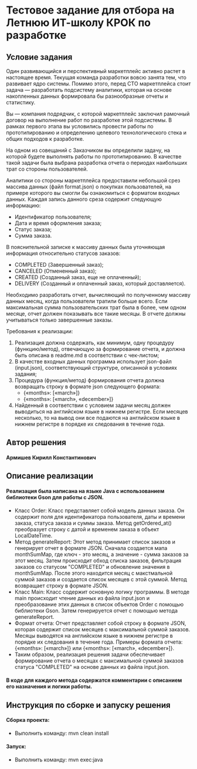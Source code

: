# Тестовое задание для отбора на Летнюю ИТ-школу КРОК по разработке

## Условие задания
Один развивающийся и перспективный маркетплейс активно растет в настоящее время. Текущая команда разработки вовсю занята тем, что развивает ядро системы. Помимо этого, перед CTO маркетплейса стоит задача — разработать подсистему аналитики, которая на основе накопленных данных формировала бы разнообразные отчеты и статистику.

Вы — компания подрядчик, с которой маркетплейс заключил рамочный договор на выполнение работ по разработке этой подсистемы. В рамках первого этапа вы условились провести работы по прототипированию и определению целевого технологического стека и общих подходов к разработке.

На одном из совещаний с Заказчиком вы определили задачу, на которой будете выполнять работы по прототипированию. В качестве такой задачи была выбрана разработка отчета о периодах наибольших трат со стороны пользователей.

Аналитики со стороны маркетплейса предоставили небольшой срез массива данных (файл format.json) о покупках пользователей, на примере которого вы смогли бы ознакомиться с форматом входных данных. Каждая запись данного среза содержит следующую информацию:
- Идентификатор пользователя;
- Дата и время оформления заказа;
- Статус заказа;
- Сумма заказа.

В пояснительной записке к массиву данных была уточняющая информация относительно статусов заказов:
- COMPLETED (Завершенный заказ);
- CANCELED (Отмененный заказ);
- CREATED (Созданный заказ, еще не оплаченный);
- DELIVERY (Созданный и оплаченный заказ, который доставляется).

Необходимо разработать отчет, вычисляющий по полученному массиву данных месяц, когда пользователи тратили больше всего. Если максимальная сумма пользовательских трат была в более, чем одном месяце, отчет должен показывать все такие месяцы. В отчете должны учитываться только завершенные заказы.

Требования к реализации:
1. Реализация должна содержать, как минимум, одну процедуру (функцию/метод), отвечающую за формирование отчета, и должна быть описана в readme.md в соответствии с чек-листом;
2. В качестве входных данных программа использует json-файл (input.json), соответствующий структуре, описанной в условиях задания;
3. Процедура (функция/метод) формирования отчета должна возвращать строку в формате json следующего формата:
   - {«months»: [«march»]} 
   - {«months»: [«march», «december»]}
4. Найденный в соответствии с условием задачи месяц должен выводиться на английском языке в нижнем регистре. Если месяцев несколько, то на вывод они все подаются на английском языке в нижнем регистре в порядке их следования в течение года.

## Автор решения

#### Армишев Кирилл Константинович

## Описание реализации


#### Реализация была написана на языке Java с использованием библиотеки Gson для работы с JSON.


- Класс Order: Класс представляет собой модель данных заказа. Он содержит поля для идентификатора пользователя, даты и времени заказа, статуса заказа и суммы заказа. 
Метод getOrdered_at() преобразует строку с датой и временем заказа в объект LocalDateTime.
- Метод generateReport: Этот метод принимает список заказов и генерирует отчет в формате JSON. Сначала создается мапа monthSumMap, где ключ - это месяц, а значение - сумма заказов за этот месяц. Затем происходит обход списка заказов, фильтрация заказов со статусом "COMPLETED" и обновление значения в monthSumMap. После этого находится месяц с макстмальной суммой заказов и создается список месяцев с этой суммой. Метод возвращает строку в формате JSON. 
- Класс Main: Класс содержит основную логику программы. В методе main происходит чтение данных из файла input.json и преобразование этих данных в список объектов Order с помощью библиотеки Gson. Затем генерируется отчет с помощью метода generateReport.
- Формат отчета: Отчет представляет собой строку в формате JSON, которая содержит список месяцев с максимальной суммой заказов. Месяцы выводятся на английском языке в нижнем регистре в порядке их следования в течение года. Примеры формата отчета: {«months»: [«march»]} или {«months»: [«march», «december»]}.
- Таким образом, реализация решения задачи обеспечивает формирование отчета о месяцах с максимальной суммой заказов статуса "COMPLETED" на основе данных из файла input.json.

#### В коде для каждого метода содержатся комментарии с описанием его назначения и логики работы.

## Инструкция по сборке и запуску решения


#### Сборка проекта:
- Выполнить команду: mvn clean install
#### Запуск:
- Выполнить команду: mvn exec:java

